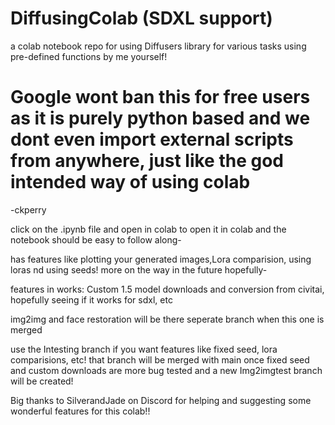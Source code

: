 # DiffusingColab (SDXL support)
a colab notebook repo for using Diffusers library for various tasks using pre-defined functions by me yourself! 


# Google wont ban this for free users as it is purely python based and we dont even import external scripts from anywhere, just like the god intended way of using colab 
-ckperry


click on the .ipynb file and open in colab to open it in colab and the notebook should be easy to follow along-

has features like plotting your generated images,Lora comparision, using loras nd using seeds! more on the way in the future hopefully-

features in works: Custom 1.5 model downloads and conversion from civitai, hopefully seeing if it works for sdxl, etc


img2img and face restoration will be there seperate branch when this one is merged


use the Intesting branch if you want features like fixed seed, lora comparisions, etc! that branch will be merged with main once fixed seed and custom downloads are more bug tested and a new Img2imgtest branch will be created!

Big thanks to SilverandJade on Discord for helping and suggesting some wonderful features for this colab!!
